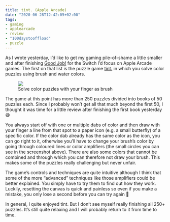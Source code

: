 ```yaml
---
title: tint. (Apple Arcade)
date: "2020-06-28T12:42:05+02:00"
tags:
- gaming
- applearcade
- review
- "100daystooffload"
- puzzle
---
```


As I wrote yesterday, I’d like to get my gaming pile-of-shame a little smaller and after finishing [Good Job!](https://zerokspot.com/weblog/2020/06/27/good-job-nintendo-switch/) for the Switch I’d focus on Apple Arcade games. The first on that list is the puzzle game [tint.](https://www.lykkestudios.com/tint) in which you solve color puzzles using brush and water colors.

<figure><img src="/media/2020/IMG_D8B23AA583EB-1.jpg"><figcaption>Solve color puzzles with your finger as brush</figcaption></figure>

The game at this point has more than 250 puzzles divided into books of 50 puzzles each. Since I probably won’t get all that much beyond the first 50, I thought it was time for a little review after finishing the first book yesterday 😅

You always start off with one or multiple dabs of color and then draw with your finger a line from that spot to a paper icon (e.g. a small butterfly) of a specific color. If the color dab already has the same color as the icon, you can go right to it, otherwise you’ll have to change your brush’s color by going through coloured lines or color amplifiers (the small circles you can see in the screenshot above). There are also some colors that cannot be combined and through which you can therefore not draw your brush. This makes some of the puzzles really challenging but never unfair.

The game’s controls and techniques are quite intuitive although I think that some of the more “advanced” techniques like those amplifiers could be better explained. You simply have to try them to find out how they work. Luckily, resetting the canvas is quick and painless so even if you make a mistake, you only lose a second before you can try again 🙂

In general, I quite enjoyed tint. But I don’t see myself really finishing all 250+ puzzles. It’s still quite relaxing and I will probably return to it from time to time. 
